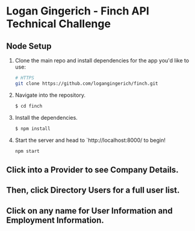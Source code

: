 # Logan Gingerich - Finch API Technical Challenge

## Node Setup

1. Clone the main repo and install dependencies for the app you'd like to use:

    ```bash
    # HTTPS
    git clone https://github.com/logangingerich/finch.git 
    ```

2. Navigate into the repository.

    ```bash
    $ cd finch
    ```

3. Install the dependencies.
    ```bash
    $ npm install
    ```

4. Start the server and head to `http://localhost:8000/ to begin!

    ```sh
    npm start
    ```

## Click into a Provider to see Company Details. 
## Then, click Directory Users for a full user list. 
## Click on any name for User Information and Employment Information.